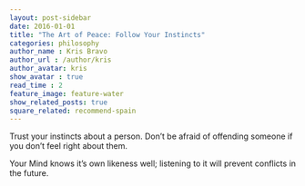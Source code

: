 ```yaml
---
layout: post-sidebar
date: 2016-01-01
title: "The Art of Peace: Follow Your Instincts"
categories: philosophy
author_name : Kris Bravo
author_url : /author/kris
author_avatar: kris
show_avatar : true
read_time : 2
feature_image: feature-water
show_related_posts: true
square_related: recommend-spain
---
```


Trust your instincts about a person. Don’t be afraid of offending someone if you don’t feel right about them. 

Your Mind knows it’s own likeness well; listening to it will prevent conflicts in the future.
